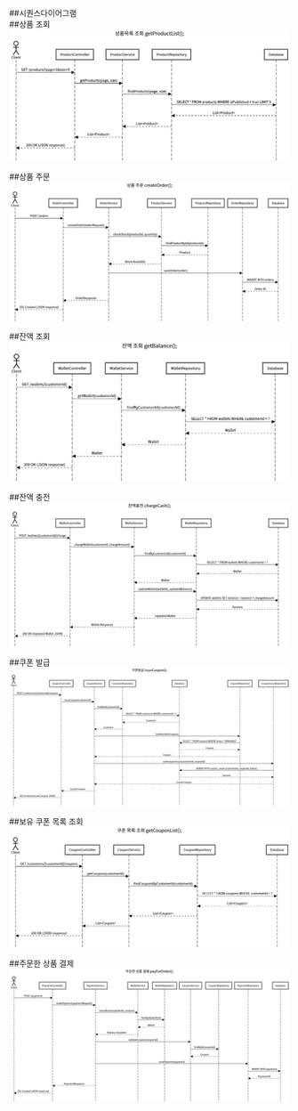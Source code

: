 ##시퀀스다이어그램  
##상품 조회  
<img src=".\img\getProductList_actor_sequence.png"/>
    
##상품 주문  
<img src=".\img\createOrder_actor_sequence.png"/>
  
##잔액 조회  
<img src=".\img\getBalance_actor_sequence.png"/>  
  
##잔액 충전  
<img src=".\img\chargeCash_sequence.png"/>  
  
##쿠폰 발급  
<img src=".\img\issueCoupon_sequence.png"/>  
  
##보유 쿠폰 목록 조회  
<img src=".\img\getCouponList_sequence.png"/>  
  
##주문한 상품 결제  
<img src=".\img\payForOrder_sequence.png"/>
